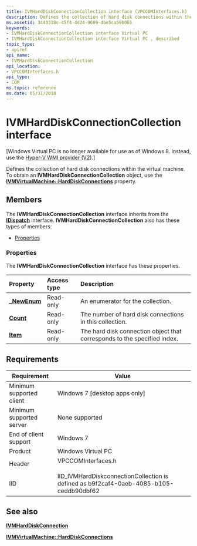 ```yaml
---
title: IVMHardDiskConnectionCollection interface (VPCCOMInterfaces.h)
description: Defines the collection of hard disk connections within the virtual machine. To obtain an IVMHardDiskConnectionCollection object, use the IVMVirtualMachine HardDiskConnections property.
ms.assetid: 3440318c-45f4-4d24-9609-dbe5ca59b005
keywords:
- IVMHardDiskConnectionCollection interface Virtual PC
- IVMHardDiskConnectionCollection interface Virtual PC , described
topic_type:
- apiref
api_name:
- IVMHardDiskConnectionCollection
api_location:
- VPCCOMInterfaces.h
api_type:
- COM
ms.topic: reference
ms.date: 05/31/2018
---
```


# IVMHardDiskConnectionCollection interface

\[Windows Virtual PC is no longer available for use as of Windows 8. Instead, use the [Hyper-V WMI provider (V2)](/windows/desktop/HyperV_v2/windows-virtualization-portal).\]

Defines the collection of hard disk connections within the virtual machine. To obtain an **IVMHardDiskConnectionCollection** object, use the [**IVMVirtualMachine::HardDiskConnections**](ivmvirtualmachine-harddiskconnections.md) property.

## Members

The **IVMHardDiskConnectionCollection** interface inherits from the [**IDispatch**](/windows/win32/api/oaidl/nn-oaidl-idispatch) interface. **IVMHardDiskConnectionCollection** also has these types of members:

-   [Properties](#properties)

### Properties

The **IVMHardDiskConnectionCollection** interface has these properties.



| Property                                                                 | Access type          | Description                                                                         |
|:-------------------------------------------------------------------------|:---------------------|:------------------------------------------------------------------------------------|
| [**\_NewEnum**](ivmharddiskconnectioncollection--newenum.md)<br/> | Read-only<br/> | An enumerator for the collection.<br/>                                        |
| [**Count**](ivmharddiskconnectioncollection-count.md)<br/>        | Read-only<br/> | The number of hard disk connections in this collection.<br/>                  |
| [**Item**](ivmharddiskconnectioncollection-item.md)<br/>          | Read-only<br/> | The hard disk connection object that corresponds to the specified index.<br/> |



 

## Requirements



| Requirement | Value |
|-------------------------------------|----------------------------------------------------------------------------------------------------|
| Minimum supported client<br/> | Windows 7 \[desktop apps only\]<br/>                                                         |
| Minimum supported server<br/> | None supported<br/>                                                                          |
| End of client support<br/>    | Windows 7<br/>                                                                               |
| Product<br/>                  | Windows Virtual PC<br/>                                                                      |
| Header<br/>                   | <dl> <dt>VPCCOMInterfaces.h</dt> </dl>      |
| IID<br/>                      | IID\_IVMHardDiskconnectionCollection is defined as b9f2caf4-0aeb-4085-b105-ceddb90dbf62<br/> |



## See also

<dl> <dt>

[**IVMHardDiskConnection**](ivmharddiskconnection.md)
</dt> <dt>

[**IVMVirtualMachine::HardDiskConnections**](ivmvirtualmachine-harddiskconnections.md)
</dt> </dl>

 

